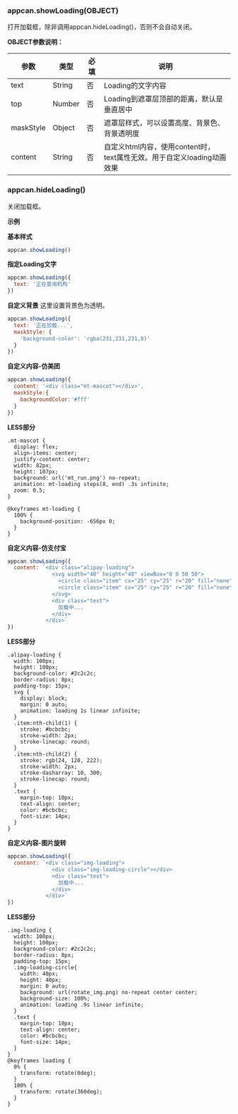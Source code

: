 ### appcan.showLoading(OBJECT)
打开加载框，除非调用appcan.hideLoading()，否则不会自动关闭。

**OBJECT参数说明：**

参数 | 类型 | 必填 | 说明
---|---|---|---
text | String | 否 | Loading的文字内容
top | Number | 否 | Loading到遮罩层顶部的距离，默认是垂直居中
maskStyle | Object | 否 | 遮罩层样式，可以设置高度、背景色、背景透明度
content | String | 否 | 自定义html内容，使用content时，text属性无效。用于自定义loading动画效果


### appcan.hideLoading()
关闭加载框。

**示例**

**基本样式**
```javascript
appcan.showLoading()
```
**指定Loading文字**
```javascript
appcan.showLoading({
  text: '正在查询机构'
})
```
**自定义背景**
这里设置背景色为透明。

```javascript
appcan.showLoading({
  text: '正在加载...',
  maskStyle: { 
    'background-color': 'rgba(231,231,231,0)' 
  }
})
```
**自定义内容-仿美团**

```javascript
appcan.showLoading({
  content: '<div class="mt-mascot"></div>',
  maskStyle:{
    backgroundColor:'#fff'
  }
})
```
**LESS部分**

```less
.mt-mascot {
  display: flex;
  align-items: center;
  justify-content: center;
  width: 82px;
  height: 107px;
  background: url('mt_run.png') no-repeat;
  animation: mt-loading steps(8, end) .3s infinite;
  zoom: 0.5;
}

@keyframes mt-loading {
  100% {
    background-position: -656px 0;
  }
}
```
**自定义内容-仿支付宝**

```javascript
appcan.showLoading({
  content: `<div class="alipay-loading">
              <svg width="40" height="40" viewBox="0 0 50 50">
                <circle class="item" cx="25" cy="25" r="20" fill="none" />
                <circle class="item" cx="25" cy="25" r="20" fill="none" />
              </svg>
              <div class="text">
                加载中...
              </div>
            </div>`
})
```
**LESS部分**

```less
.alipay-loading {
  width: 100px;
  height: 100px;
  background-color: #2c2c2c;
  border-radius: 8px;
  padding-top: 15px;
  svg {
    display: block;
    margin: 0 auto;
    animation: loading 1s linear infinite;
  }
  .item:nth-child(1) {
    stroke: #bcbcbc;
    stroke-width: 2px;
    stroke-linecap: round;
  }
  .item:nth-child(2) {
    stroke: rgb(24, 120, 222);
    stroke-width: 2px;
    stroke-dasharray: 10, 300;
    stroke-linecap: round;
  }
  .text {
    margin-top: 10px;
    text-align: center;
    color: #bcbcbc;
    font-size: 14px;
  }
}
```

**自定义内容-图片旋转**

```javascript
appcan.showLoading({
  content: `<div class="img-loading">
              <div class="img-loading-circle"></div>
              <div class="text">
                加载中...
              </div>
            </div>`
})
```
**LESS部分**

```less
.img-loading {
  width: 100px;
  height: 100px;
  background-color: #2c2c2c;
  border-radius: 8px;
  padding-top: 15px;
  .img-loading-circle{
    width: 40px;
    height: 40px;
    margin: 0 auto;
    background: url(rotate_img.png) no-repeat center center;
    background-size: 100%;
    animation: loading .9s linear infinite;
  }
  .text {
    margin-top: 10px;
    text-align: center;
    color: #bcbcbc;
    font-size: 14px;
  }
}
@keyframes loading {
  0% {
    transform: rotate(0deg);
  }
  100% {
    transform: rotate(360deg);
  }
}
```
